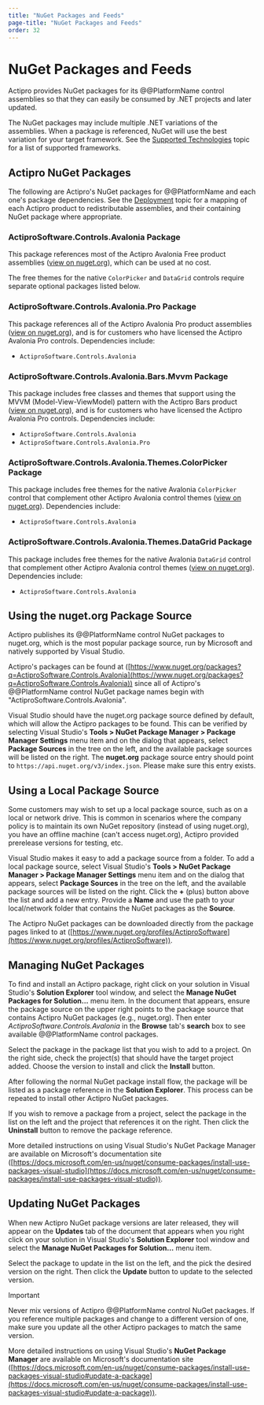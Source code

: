 ```yaml
---
title: "NuGet Packages and Feeds"
page-title: "NuGet Packages and Feeds"
order: 32
---
```

# NuGet Packages and Feeds

Actipro provides NuGet packages for its @@PlatformName control assemblies so that they can easily be consumed by .NET projects and later updated.

The NuGet packages may include multiple .NET variations of the assemblies.  When a package is referenced, NuGet will use the best variation for your target framework.  See the [Supported Technologies](supported-technologies.md) topic for a list of supported frameworks.

## Actipro NuGet Packages

The following are Actipro's NuGet packages for @@PlatformName and each one's package dependencies.  See the [Deployment](deployment.md) topic for a mapping of each Actipro product to redistributable assemblies, and their containing NuGet package where appropriate.

### ActiproSoftware.Controls.Avalonia Package

This package references most of the Actipro Avalonia Free product assemblies ([view on nuget.org](https://www.nuget.org/packages/ActiproSoftware.Controls.Avalonia)), which can be used at no cost.

The free themes for the native `ColorPicker` and `DataGrid` controls require separate optional packages listed below.

### ActiproSoftware.Controls.Avalonia.Pro Package

This package references all of the Actipro Avalonia Pro product assemblies ([view on nuget.org](https://www.nuget.org/packages/ActiproSoftware.Controls.Avalonia.Pro)), and is for customers who have licensed the Actipro Avalonia Pro controls.  Dependencies include:

- `ActiproSoftware.Controls.Avalonia`

### ActiproSoftware.Controls.Avalonia.Bars.Mvvm Package

This package includes free classes and themes that support using the MVVM (Model-View-ViewModel) pattern with the Actipro Bars product ([view on nuget.org](https://www.nuget.org/packages/ActiproSoftware.Controls.Avalonia.Bars.Mvvm)), and is for customers who have licensed the Actipro Avalonia Pro controls.  Dependencies include:

- `ActiproSoftware.Controls.Avalonia`
- `ActiproSoftware.Controls.Avalonia.Pro`

### ActiproSoftware.Controls.Avalonia.Themes.ColorPicker Package

This package includes free themes for the native Avalonia `ColorPicker` control that complement other Actipro Avalonia control themes ([view on nuget.org](https://www.nuget.org/packages/ActiproSoftware.Controls.Avalonia.Themes.ColorPicker)).  Dependencies include:

- `ActiproSoftware.Controls.Avalonia`

### ActiproSoftware.Controls.Avalonia.Themes.DataGrid Package

This package includes free themes for the native Avalonia `DataGrid` control that complement other Actipro Avalonia control themes ([view on nuget.org](https://www.nuget.org/packages/ActiproSoftware.Controls.Avalonia.Themes.DataGrid)).  Dependencies include:

- `ActiproSoftware.Controls.Avalonia`

## Using the nuget.org Package Source

Actipro publishes its @@PlatformName control NuGet packages to nuget.org, which is the most popular package source, run by Microsoft and natively supported by Visual Studio.

Actipro's packages can be found at ([https://www.nuget.org/packages?q=ActiproSoftware.Controls.Avalonia](https://www.nuget.org/packages?q=ActiproSoftware.Controls.Avalonia)) since all of Actipro's @@PlatformName control NuGet package names begin with "ActiproSoftware.Controls.Avalonia".

Visual Studio should have the nuget.org package source defined by default, which will allow the Actipro packages to be found.  This can be verified by selecting Visual Studio's **Tools > NuGet Package Manager > Package Manager Settings** menu item and on the dialog that appears, select **Package Sources** in the tree on the left, and the available package sources will be listed on the right.  The **nuget.org** package source entry should point to `https://api.nuget.org/v3/index.json`.  Please make sure this entry exists.

## Using a Local Package Source

Some customers may wish to set up a local package source, such as on a local or network drive.  This is common in scenarios where the company policy is to maintain its own NuGet repository (instead of using nuget.org), you have an offline machine (can't access nuget.org), Actipro provided prerelease versions for testing, etc.

Visual Studio makes it easy to add a package source from a folder.  To add a local package source, select Visual Studio's **Tools > NuGet Package Manager > Package Manager Settings** menu item and on the dialog that appears, select **Package Sources** in the tree on the left, and the available package sources will be listed on the right.  Click the **+** (plus) button above the list and add a new entry.  Provide a **Name** and use the path to your local/network folder that contains the NuGet packages as the **Source**.

The Actipro NuGet packages can be downloaded directly from the package pages linked to at ([https://www.nuget.org/profiles/ActiproSoftware](https://www.nuget.org/profiles/ActiproSoftware)).

## Managing NuGet Packages

To find and install an Actipro package, right click on your solution in Visual Studio's **Solution Explorer** tool window, and select the **Manage NuGet Packages for Solution...** menu item.  In the document that appears, ensure the package source on the upper right points to the package source that contains Actipro NuGet packages (e.g., nuget.org).  Then enter *ActiproSoftware.Controls.Avalonia* in the **Browse** tab's **search** box to see available @@PlatformName control packages.

Select the package in the package list that you wish to add to a project.  On the right side, check the project(s) that should have the target project added.  Choose the version to install and click the **Install** button.

After following the normal NuGet package install flow, the package will be listed as a package reference in the **Solution Explorer**.  This process can be repeated to install other Actipro NuGet packages.

If you wish to remove a package from a project, select the package in the list on the left and the project that references it on the right.  Then click the **Uninstall** button to remove the package reference.

More detailed instructions on using Visual Studio's NuGet Package Manager are available on Microsoft's documentation site ([https://docs.microsoft.com/en-us/nuget/consume-packages/install-use-packages-visual-studio](https://docs.microsoft.com/en-us/nuget/consume-packages/install-use-packages-visual-studio)).

## Updating NuGet Packages

When new Actipro NuGet package versions are later released, they will appear on the **Updates** tab of the document that appears when you right click on your solution in Visual Studio's **Solution Explorer** tool window and select the **Manage NuGet Packages for Solution...** menu item.

Select the package to update in the list on the left, and the pick the desired version on the right.  Then click the **Update** button to update to the selected version.

> [!IMPORTANT]
> Never mix versions of Actipro @@PlatformName control NuGet packages.  If you reference multiple packages and change to a different version of one, make sure you update all the other Actipro packages to match the same version.

More detailed instructions on using Visual Studio's **NuGet Package Manager** are available on Microsoft's documentation site ([https://docs.microsoft.com/en-us/nuget/consume-packages/install-use-packages-visual-studio#update-a-package](https://docs.microsoft.com/en-us/nuget/consume-packages/install-use-packages-visual-studio#update-a-package)).
